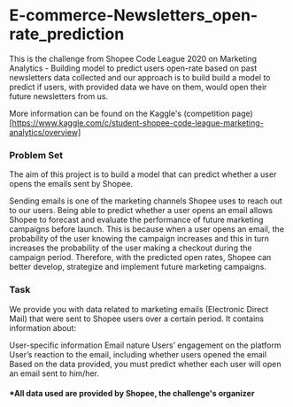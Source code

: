 # E-commerce-Newsletters_open-rate_prediction
This is the challenge from Shopee Code League 2020 on Marketing Analytics - Building model to predict users open-rate based on past newsletters data collected and our approach is to build build a model to predict if users, with provided data we have on them, would open their future newsletters from us.

More information can be found on the Kaggle's (competition page)[https://www.kaggle.com/c/student-shopee-code-league-marketing-analytics/overview]

### Problem Set
The aim of this project is to build a model that can predict whether a user opens the emails sent by Shopee.

Sending emails is one of the marketing channels Shopee uses to reach out to our users. Being able to predict whether a user opens an email allows Shopee to forecast and evaluate the performance of future marketing campaigns before launch. This is because when a user opens an email, the probability of the user knowing the campaign increases and this in turn increases the probability of the user making a checkout during the campaign period. Therefore, with the predicted open rates, Shopee can better develop, strategize and implement future marketing campaigns.

### Task
We provide you with data related to marketing emails (Electronic Direct Mail) that were sent to Shopee users over a certain period. It contains information about:

User-specific information
Email nature
Users’ engagement on the platform
User’s reaction to the email, including whether users opened the email
Based on the data provided, you must predict whether each user will open an email sent to him/her.

#### *All data used are provided by Shopee, the challenge's organizer

